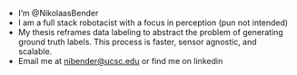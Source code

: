 - I’m @NikolaasBender
- I am a full stack robotacist with a focus in perception (pun not intended)
- My thesis reframes data labeling to abstract the problem of generating ground truth labels. This process is faster, sensor agnostic, and scalable.
- Email me at nibender@ucsc.edu or find me on linkedin

